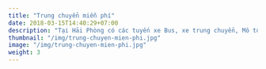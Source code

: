 ```yaml
---
title: "Trung chuyển miễn phí"
date: 2018-03-15T14:40:29+07:00
description: "Tại Hải Phòng có các tuyến xe Bus, xe trung chuyển, Mô tô taxi miễn phí đón quý khách."
thumbnail: "/img/trung-chuyen-mien-phi.jpg"
image: "/img/trung-chuyen-mien-phi.jpg"
weight: 3
---
```


